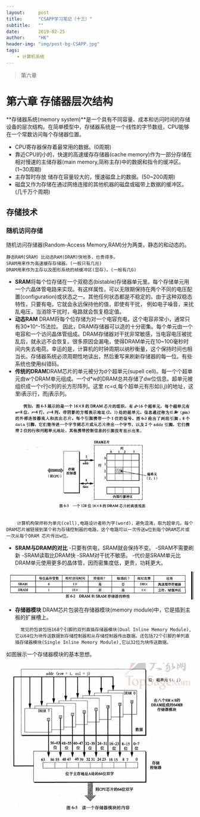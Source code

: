 ```yaml
---
layout:     post
title:      "CSAPP学习笔记（十三）"
subtitle:   ""
date:       2019-02-25
author:     "HK"
header-img: "img/post-bg-CSAPP.jpg"
tags:
    - 计算机系统
---
```


> 第六章

# 第六章 存储器层次结构

**存储器系统(memory system)**是一个具有不同容量、成本和访问时间的存储设备的层次结构。在简单模型中，存储器系统是一个线性的字节数组，CPU能够在一个常数访问每个存储器位置。
- CPU寄存器保存着最常用的数据。(0周期)
- 靠近CPU的小的，快速的高速缓存存储器(cache memory)作为一部分存储在相对慢速的主储存器(main memory,简称主存)中的数据和指令的缓冲区。(1~30周期)
- 主存暂时存放 储存在容量较大的，慢速磁盘上的数据。(50~200周期)
- 磁盘又作为存储在通过网络连接的其他机器的磁盘或磁带上数据的缓冲区。(几千万个周期)

## 存储技术

### 随机访问存储

随机访问存储器(Random-Access Memory,RAM)分为两类，静态的和动态的。

    静态RAM(SRAM）比动态RAM(DRAM)快地多，也贵得多。
    SRAM用来作为高速缓存存储器。(一般只有几兆)
    DRAM用来作为主存以及图形系统的帧缓冲区(显存)。(一般有几G)

- **SRAM**将每个位存储在一个双稳态(bistable)存储器单元里。每个存储单元用一个六晶体管电路来实现。有这样属性，可以无限期保持在两个不同的电压配置(configuration)或状态之一。其他任何状态都是不稳定的。由于这种双稳态特性，只要有电，它就会永远保持他的值，即使有干扰，
例如电子噪音，来扰乱电压，当消除干扰时，电路就会恢复稳定值。
- **动态RAM**  DRAM将每个位存储为对一个电容充电，这个电容非常小，通常只有30*10^-15法拉。 因此，DRAM存储器可以造的十分密集。每个单元由一个电容和一个访问晶体管组成。DRAM存储器对干扰非常敏感，当电容电压被扰乱后，就永远不会恢复。很多原因会漏电，使得DRAM单元在10~100毫秒时间内失去电荷。幸运的是，计算机的时钟周期以纳秒衡量，这个保持时间也相当长。存储器系统必须周期性地读出，然后重写来刷新存储器的每一位。有些系统也使用纠错码。
- **传统的DRAM**DRAM芯片的单元被分为d个超单元(supell cell)。每一个个超单元由w个DRAM单元组成。一个d*w的DRAM总共存储了dw位信息。超单元被组织成一个r行c列的长方形阵列。这里 rc=d,每个超单元有形如(i,j)的地址，这里i表示行，而j表示列。

![img](https://github.com/Hkaren78/Hkaren78.github.io/raw/master/img/in-post/CSAPP13/EcD5buC.png)

        计算机构架师称为单元(cell),电路设计者称为字(word)，避免混淆，取为超单元。每个DRAM芯片被链接到某个称为存储控制器的电路，这个电路可以一次传送w位到每个DRAM芯片或一次从每个DRAM 芯片传出w位。
- **SRAM与DRAM的对比**
    -只要有供电，SRAM就会保持不变。
    -SRAM不需要刷新
    -SRAM读取比DRAM快
    -SRAM对干扰不敏感。
    -代价是SRAM单元比DRAM单元使用更多的晶体管，因而密集度低，更贵，功耗更大。

![img](https://github.com/Hkaren78/Hkaren78.github.io/raw/master/img/in-post/CSAPP13/RAM.png)

- **存储器模块** DRAM芯片包装在存储器模块(memory module)中，它是插到主板的扩展槽上。

    	常见的包装包括168个引脚的双列直插存储器模块(Dual Inline Memory Module),它以64位为块传送数据到存储控制器和从存储控制器传出数据。还包括72个引脚的单列直插存储器模块(Single Inline Memory Module),它以32位为块传送数据。

如图展示一个存储器模块的基本思想。

![img](https://github.com/Hkaren78/Hkaren78.github.io/raw/master/img/in-post/CSAPP13/miqRkKr.png)